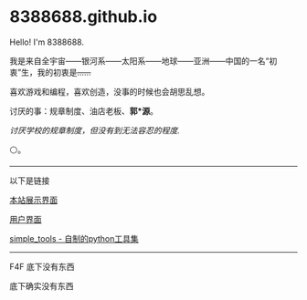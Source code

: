 # 8388688.github.io

Hello! I'm 8388688.

我是来自全宇宙——银河系——太阳系——地球——亚洲——中国的一名“初衷”生，我的初衷是~~......~~

喜欢游戏和编程，喜欢创造，没事的时候也会胡思乱想。

讨厌的事：规章制度、油店老板、**郭\*源**。

*讨厌学校的规章制度，但没有到无法容忍的程度.*

⚪。


-----
以下是链接

[本站展示界面](https://8388688.github.io/)

[用户界面](https://github.com/8388688/)

[simple_tools - 自制的python工具集](https://github.com/8388688/simple_tools)

-----
F4F 底下没有东西

底下确实没有东西
